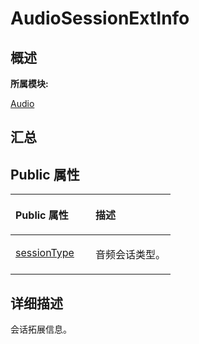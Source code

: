 # AudioSessionExtInfo<a name="ZH-CN_TOPIC_0000001343200721"></a>

## **概述**<a name="section416478712083931"></a>

**所属模块:**

[Audio](_audio.md)

## **汇总**<a name="section474761751083931"></a>

## Public 属性<a name="pub-attribs"></a>

<a name="table1326529785083931"></a>
<table><thead align="left"><tr id="row94460763083931"><th class="cellrowborder" valign="top" width="50%" id="mcps1.1.3.1.1"><p id="p285338696083931"><a name="p285338696083931"></a><a name="p285338696083931"></a>Public 属性</p>
</th>
<th class="cellrowborder" valign="top" width="50%" id="mcps1.1.3.1.2"><p id="p657683658083931"><a name="p657683658083931"></a><a name="p657683658083931"></a>描述</p>
</th>
</tr>
</thead>
<tbody><tr id="row292370930083931"><td class="cellrowborder" valign="top" width="50%" headers="mcps1.1.3.1.1 "><p id="p1631080622083931"><a name="p1631080622083931"></a><a name="p1631080622083931"></a><a href="_audio.md#gab2ee01720bb25e0ee0963d5ff554a26a">sessionType</a></p>
</td>
<td class="cellrowborder" valign="top" width="50%" headers="mcps1.1.3.1.2 "><p id="entry976800909083931p0"><a name="entry976800909083931p0"></a><a name="entry976800909083931p0"></a>音频会话类型。</p>
</td>
</tr>
</tbody>
</table>

## **详细描述**<a name="section1717218682083931"></a>

会话拓展信息。

